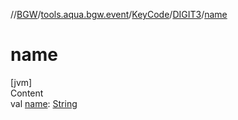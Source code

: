 //[BGW](../../../../index.md)/[tools.aqua.bgw.event](../../index.md)/[KeyCode](../index.md)/[DIGIT3](index.md)/[name](name.md)



# name  
[jvm]  
Content  
val [name](name.md): [String](https://kotlinlang.org/api/latest/jvm/stdlib/kotlin/-string/index.html)  



